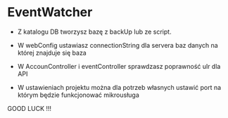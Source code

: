 # EventWatcher

- Z katalogu DB tworzysz bazę z backUp lub ze script.

- W webConfig ustawiasz connectionString dla servera baz danych na której znajduje się baza

- W AccounController i eventController sprawdzasz poprawność ulr dla API 

- W ustawieniach projektu można dla potrzeb własnych ustawić port na którym będzie funkcjonować mikrousługa

GOOD LUCK !!!
